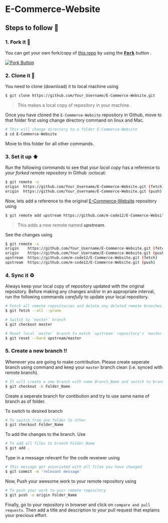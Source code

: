 # E-Commerce-Website

## Steps to follow :scroll:

### 1. Fork it :fork_and_knife:

You can get your own fork/copy of [this repo](https://github.com/m-code12/E-Commerce-Website) by using the <a href="https://github.com/m-code12/E-Commerce-Website/new/master?readme=1#fork-destination-box"><kbd><b>Fork</b></kbd></a> button .

 [![Fork Button](https://help.github.com/assets/images/help/repository/fork_button.jpg)](https://github.com/m-code12/E-Commerce-Website)

### 2. Clone it :busts_in_silhouette:

You need to clone (download) it to local machine using

```sh
$ git clone https://github.com/Your_Username/E-Commerce-Website.git
```

> This makes a local copy of repository in your machine.

Once you have cloned the `E-Commerce-Website` repository in Github, move to that folder first using change directory command on linux and Mac.

```sh
# This will change directory to a folder E-Commerce-Website
$ cd E-Commerce-Website
```

Move to this folder for all other commands.

### 3. Set it up :arrow_up:

Run the following commands to see that *your local copy* has a reference to *your forked remote repository* in Github :octocat:

```sh
$ git remote -v
origin  https://github.com/Your_Username/E-Commerce-Website.git (fetch)
origin  https://github.com/Your_Username/E-Commerce-Website.git (push)
```

Now, lets add a reference to the original [E-Commerce-Website](https://github.com/m-code12/E-Commerce-Website) repository using

```sh
$ git remote add upstream https://github.com/m-code12/E-Commerce-Website.git
```

> This adds a new remote named ***upstream***.

See the changes using

```sh
$ git remote -v
origin    https://github.com/Your_Username/E-Commerce-Website.git (fetch)
origin    https://github.com/Your_Username/E-Commerce-Website.git (push)
upstream  https://github.com/m-code12/E-Commerce-Website.git (fetch)
upstream  https://github.com/m-code12/E-Commerce-Website.git (push)
```

### 4. Sync it :recycle:

Always keep your local copy of repository updated with the original repository.
Before making any changes and/or in an appropriate interval, run the following commands *carefully* to update your local repository.

```sh
# Fetch all remote repositories and delete any deleted remote branches
$ git fetch --all --prune

# Switch to `master` branch
$ git checkout master

# Reset local `master` branch to match `upstream` repository's `master` branch
$ git reset --hard upstream/master

```

### 5. Create a new branch :bangbang:

Whenever you are going to make contribution. Please create seperate branch using command and keep your `master` branch clean (i.e. synced with remote branch).

```sh
# It will create a new branch with name Branch_Name and switch to branch Folder_Name
$ git checkout -b Folder_Name
```

Create a seperate branch for contibution and try to use same name of branch as of folder.

To switch to desired branch

```sh
# To switch from one folder to other
$ git checkout Folder_Name
```

To add the changes to the branch. Use

```sh
# To add all files to branch Folder_Name
$ git add .
```

Type in a message relevant for the code reveiwer using

```sh
# This message get associated with all files you have changed
$ git commit -m 'relevant message'
```

Now, Push your awesome work to your remote repository using

```sh
# To push your work to your remote repository
$ git push -u origin Folder_Name
```

Finally, go to your repository in browser and click on `compare and pull requests`.
Then add a title and description to your pull request that explains your precious effort.
